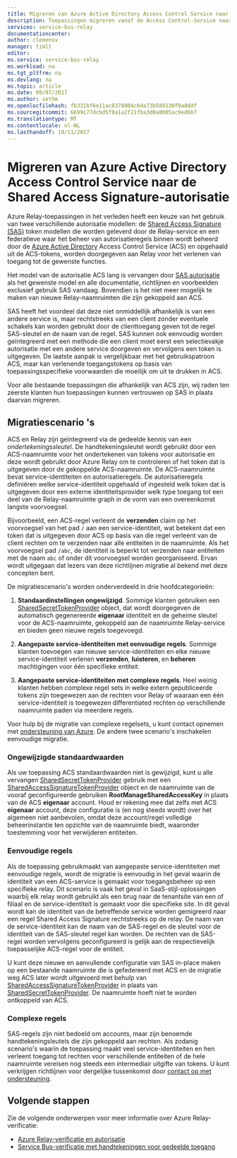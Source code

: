 ```yaml
---
title: Migreren van Azure Active Directory Access Control Service naar de Shared Access Signature-verificatie | Microsoft Docs
description: Toepassingen migreren vanaf de Access Control-Service naar SAS
services: service-bus-relay
documentationcenter: 
author: clemensv
manager: timlt
editor: 
ms.service: service-bus-relay
ms.workload: na
ms.tgt_pltfrm: na
ms.devlang: na
ms.topic: article
ms.date: 09/07/2017
ms.author: sethm
ms.openlocfilehash: fb331bf6e11ac8378004c6da73b589130f9a8ddf
ms.sourcegitcommit: 6699c77dcbd5f8a1a2f21fba3d0a0005ac9ed6b7
ms.translationtype: MT
ms.contentlocale: nl-NL
ms.lasthandoff: 10/11/2017
---
```

# <a name="migrate-from-azure-active-directory-access-control-service-to-shared-access-signature-authorization"></a>Migreren van Azure Active Directory Access Control Service naar de Shared Access Signature-autorisatie

Azure Relay-toepassingen in het verleden heeft een keuze van het gebruik van twee verschillende autorisatie modellen: de [Shared Access Signature (SAS)](../service-bus-messaging/service-bus-sas.md) token modellen die worden geleverd door de Relay-service en een federatieve waar het beheer van autorisatieregels binnen wordt beheerd door de [Azure Active Directory](/azure/active-directory/) Access Control Service (ACS) en opgehaald uit de ACS-tokens, worden doorgegeven aan Relay voor het verlenen van toegang tot de gewenste functies.

Het model van de autorisatie ACS lang is vervangen door [SAS autorisatie](../service-bus-messaging/service-bus-authentication-and-authorization.md) als het gewenste model en alle documentatie, richtlijnen en voorbeelden exclusief gebruik SAS vandaag. Bovendien is het niet meer mogelijk te maken van nieuwe Relay-naamruimten die zijn gekoppeld aan ACS.

SAS heeft het voordeel dat deze niet onmiddellijk afhankelijk is van een andere service is, maar rechtstreeks van een client zonder eventuele schakels kan worden gebruikt door de clienttoegang geven tot de regel SAS-sleutel en de naam van de regel. SAS kunnen ook eenvoudig worden geïntegreerd met een methode die een client moet eerst een selectievakje autorisatie met een andere service doorgeven en vervolgens een token is uitgegeven. De laatste aanpak is vergelijkbaar met het gebruikspatroon ACS, maar kan verlenende toegangstokens op basis van toepassingsspecifieke voorwaarden die moeilijk om uit te drukken in ACS.

Voor alle bestaande toepassingen die afhankelijk van ACS zijn, wij raden ten zeerste klanten hun toepassingen kunnen vertrouwen op SAS in plaats daarvan migreren.

## <a name="migration-scenarios"></a>Migratiescenario 's

ACS en Relay zijn geïntegreerd via de gedeelde kennis van een *ondertekeningssleutel*. De handtekeningsleutel wordt gebruikt door een ACS-naamruimte voor het ondertekenen van tokens voor autorisatie en deze wordt gebruikt door Azure Relay om te controleren of het token dat is uitgegeven door de gekoppelde ACS-naamruimte. De ACS-naamruimte bevat service-identiteiten en autorisatieregels. De autorisatieregels definiëren welke service-identiteit opgehaald of ingesteld welk token dat is uitgegeven door een externe identiteitsprovider welk type toegang tot een deel van de Relay-naamruimte graph in de vorm van een overeenkomst langste voorvoegsel.

Bijvoorbeeld, een ACS-regel verleent de **verzenden** claim op het voorvoegsel van het pad `/` aan een service-identiteit, wat betekent dat een token dat is uitgegeven door ACS op basis van die regel verleent van de client rechten om te verzenden naar alle entiteiten in de naamruimte. Als het voorvoegsel pad `/abc`, de identiteit is beperkt tot verzenden naar entiteiten met de naam `abc` of onder dit voorvoegsel worden georganiseerd. Ervan wordt uitgegaan dat lezers van deze richtlijnen migratie al bekend met deze concepten bent.

De migratiescenario's worden onderverdeeld in drie hoofdcategorieën:

1.  **Standaardinstellingen ongewijzigd**. Sommige klanten gebruiken een [SharedSecretTokenProvider](/dotnet/api/microsoft.servicebus.sharedsecrettokenprovider) object, dat wordt doorgegeven de automatisch gegenereerde **eigenaar** identiteit en de geheime sleutel voor de ACS-naamruimte, gekoppeld aan de naamruimte Relay-service en bieden geen nieuwe regels toegevoegd.

2.  **Aangepaste service-identiteiten met eenvoudige regels**. Sommige klanten toevoegen van nieuwe service-identiteiten en elke nieuwe service-identiteit verlenen **verzenden**, **luisteren**, en **beheren** machtigingen voor één specifieke entiteit.

3.  **Aangepaste service-identiteiten met complexe regels**. Heel weinig klanten hebben complexe regel sets in welke extern gepubliceerde tokens zijn toegewezen aan de rechten voor Relay of waaraan een één service-identiteit is toegewezen differentiated rechten op verschillende naamruimte paden via meerdere regels.

Voor hulp bij de migratie van complexe regelsets, u kunt contact opnemen met [ondersteuning van Azure](https://azure.microsoft.com/support/options/). De andere twee scenario's inschakelen eenvoudige migratie.

### <a name="unchanged-defaults"></a>Ongewijzigde standaardwaarden

Als uw toepassing ACS standaardwaarden niet is gewijzigd, kunt u alle vervangen [SharedSecretTokenProvider](/dotnet/api/microsoft.servicebus.sharedsecrettokenprovider) gebruik met een [SharedAccessSignatureTokenProvider](/dotnet/api/microsoft.servicebus.sharedaccesssignaturetokenprovider) object en de naamruimte van de vooraf geconfigureerde gebruiken **RootManageSharedAccessKey** in plaats van de ACS **eigenaar** account. Houd er rekening mee dat zelfs met ACS **eigenaar** account, deze configuratie is (en nog steeds wordt) over het algemeen niet aanbevolen, omdat deze account/regel volledige beheerinstantie ten opzichte van de naamruimte biedt, waaronder toestemming voor het verwijderen entiteiten.

### <a name="simple-rules"></a>Eenvoudige regels

Als de toepassing gebruikmaakt van aangepaste service-identiteiten met eenvoudige regels, wordt de migratie is eenvoudig in het geval waarin de identiteit van een ACS-service is gemaakt voor toegangsbeheer op een specifieke relay. Dit scenario is vaak het geval in SaaS-stijl-oplossingen waarbij elk relay wordt gebruikt als een brug naar de tenantsite van een of filiaal en de service-identiteit is gemaakt voor die specifieke site. In dit geval wordt kan de identiteit van de betreffende service worden gemigreerd naar een regel Shared Access Signature rechtstreeks op de relay. De naam van de service-identiteit kan de naam van de SAS-regel en de sleutel voor de identiteit van de SAS-sleutel regel kan worden. De rechten van de SAS-regel worden vervolgens geconfigureerd is gelijk aan de respectievelijk toepasselijke ACS-regel voor de entiteit.

U kunt deze nieuwe en aanvullende configuratie van SAS in-place maken op een bestaande naamruimte die is gefedereerd met ACS en de migratie weg ACS later wordt uitgevoerd met behulp van [SharedAccessSignatureTokenProvider](/dotnet/api/microsoft.servicebus.sharedaccesssignaturetokenprovider) in plaats van [SharedSecretTokenProvider](/dotnet/api/microsoft.servicebus.sharedsecrettokenprovider). De naamruimte hoeft niet te worden ontkoppeld van ACS.

### <a name="complex-rules"></a>Complexe regels

SAS-regels zijn niet bedoeld om accounts, maar zijn benoemde handtekeningsleutels die zijn gekoppeld aan rechten. Als zodanig scenario's waarin de toepassing maakt veel service-identiteiten en hen verleent toegang tot rechten voor verschillende entiteiten of de hele naamruimte vereisen nog steeds een intermediair uitgifte van tokens. U kunt verkrijgen richtlijnen voor dergelijke tussenkomst door [contact op met ondersteuning](https://azure.microsoft.com/support/options/).

## <a name="next-steps"></a>Volgende stappen

Zie de volgende onderwerpen voor meer informatie over Azure Relay-verificatie:

* [Azure Relay-verificatie en autorisatie](relay-authentication-and-authorization.md)
* [Service Bus-verificatie met handtekeningen voor gedeelde toegang](../service-bus-messaging/service-bus-sas.md)



